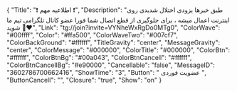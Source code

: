 {
  "Title": "❗️ اطلاعیه مهم ❗️",
  "Description": "طبق خبرها یزودی اختلال شدیدی روی اینترنت اعمال میشه ، برای جلوگیری از قطع اتصال شما فورا عضو کانال تلگرامی تیم ما شوید 🙏❤️",
  "Link": "tg://join?invite=VYNheWxRgDo0MTg0",
  "ColorWave": "#00ffff",
  "Color": "#ffa500",
  "ColorWaveTwo": "#007cf7",
  "ColorBackGround": "#ffffff",
  "TitleGravity": "center",
  "MessageGravity": "center",
  "ColorMessage": "#000000",
  "ColorTitle": "#000000",
  "ColorBtn": "#ffffff",
  "ColorBtnBg": "#00a043",
  "ColorBtnCancell": "#ffffff",
  "ColorBtnCancellBg": "#e90000",
  "Cancellable": "false",
  "MessageID": "3602786700662416",
  "ShowTime": "3",
  "Button": " عضویت فوردی ",
  "ButtonCancell": "",
  "Closure": "true",
  "Show": "on"
}